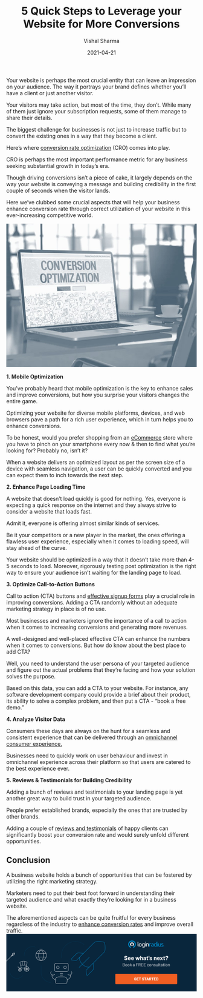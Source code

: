 ﻿---
type: fuel
title: "5 Quick Steps to Leverage your Website for More Conversions"
date: "2021-04-21"
coverImage: "Leads-conversion-Loginradius.jpg"
tags: ["loginradius"]
featured: false
author: "Vishal Sharma"
description: "Marketers need to put their best foot forward in understanding their targeted audience and what exactly they’re looking for in a business website. The quick strategies described in this blog can be quite fruitful for every business regardless of the industry to enhance conversion rates and improve overall traffic."
metadescription: "Use these techniques to improve sales funnel conversions on your website. Here we’ve clubbed some crucial aspects that will help your business enhance conversion rate."
metatitle: "5 Quick Steps to Leverage your Website for More Conversions"
---

Your website is perhaps the most crucial entity that can leave an impression on your audience. The way it portrays your brand defines whether you’ll have a client or just another visitor.

Your visitors may take action, but most of the time, they don’t. While many of them just ignore your subscription requests, some of them manage to share their details.

The biggest challenge for businesses is not just to increase traffic but to convert the existing ones in a way that they become a client.

Here’s where [conversion rate optimization](https://www.loginradius.com/blog/fuel/2021/01/sign-up-tips-conversion-rate/) (CRO) comes into play.

CRO is perhaps the most important performance metric for any business seeking substantial growth in today’s era.

Though driving conversions isn’t a piece of cake, it largely depends on the way your website is conveying a message and building credibility in the first couple of seconds when the visitor lands.

Here we’ve clubbed some crucial aspects that will help your business enhance conversion rate through correct utilization of your website in this ever-increasing competitive world.

![book-a-demo-Consultation](website-optimization-conversion.jpg)

<b>1. Mobile Optimization</b>

You’ve probably heard that mobile optimization is the key to enhance sales and improve conversions, but how you surprise your visitors changes the entire game.

Optimizing your website for diverse mobile platforms, devices, and web browsers pave a path for a rich user experience, which in turn helps you to enhance conversions.

To be honest, would you prefer shopping from an [eCommerce](https://www.loginradius.com/industry-retail-and-ecommerce/) store where you have to pinch on your smartphone every now & then to find what you’re looking for? Probably no, isn’t it?

When a website delivers an optimized layout as per the screen size of a device with seamless navigation, a user can be quickly converted and you can expect them to inch towards the next step.

<b>2. Enhance Page Loading Time</b>

A website that doesn’t load quickly is good for nothing. Yes, everyone is expecting a quick response on the internet and they always strive to consider a website that loads fast.

Admit it, everyone is offering almost similar kinds of services.

Be it your competitors or a new player in the market, the ones offering a flawless user experience, especially when it comes to loading speed, will stay ahead of the curve.

Your website should be optimized in a way that it doesn’t take more than 4-5 seconds to load. Moreover, rigorously testing post optimization is the right way to ensure your audience isn’t waiting for the landing page to load.

<b>3. Optimize Call-to-Action Buttons</b>

Call to action (CTA) buttons and [effective signup forms](https://www.loginradius.com/blog/fuel/2017/04/sign-up-forms-best-practices/) play a crucial role in improving conversions. Adding a CTA randomly without an adequate marketing strategy in place is of no use.

Most businesses and marketers ignore the importance of a call to action when it comes to increasing conversions and generating more revenues.

A well-designed and well-placed effective CTA can enhance the numbers when it comes to conversions. But how do know about the best place to add CTA?

Well, you need to understand the user persona of your targeted audience and figure out the actual problems that they’re facing and how your solution solves the purpose.

Based on this data, you can add a CTA to your website. For instance, any software development company could provide a brief about their product, its ability to solve a complex problem, and then put a CTA - “book a free demo.”

<b>4. Analyze Visitor Data</b>

Consumers these days are always on the hunt for a seamless and consistent experience that can be delivered through an [omnichannel consumer experience.](https://www.loginradius.com/blog/fuel/2020/04/omnichannel-customer-experience/)

Businesses need to quickly work on user behaviour and invest in omnichannel experience across their platform so that users are catered to the best experience ever.

<b>5. Reviews & Testimonials for Building Credibility</b>

Adding a bunch of reviews and testimonials to your landing page is yet another great way to build trust in your targeted audience.

People prefer established brands, especially the ones that are trusted by other brands.

Adding a couple of [reviews and testimonials](https://www.loginradius.com/customers/) of happy clients can significantly boost your conversion rate and would surely unfold different opportunities.

## Conclusion

A business website holds a bunch of opportunities that can be fostered by utilizing the right marketing strategy.

Marketers need to put their best foot forward in understanding their targeted audience and what exactly they’re looking for in a business website.

The aforementioned aspects can be quite fruitful for every business regardless of the industry to [enhance conversion rates](https://www.loginradius.com/blog/fuel/2021/03/how-to-drive-in-the-highest-quality-leads-in-2021-with-content-and-seo/) and improve overall traffic.
[![book-a-demo-Consultation](book-a-demo.png)](https://www.loginradius.com/book-a-demo/)
